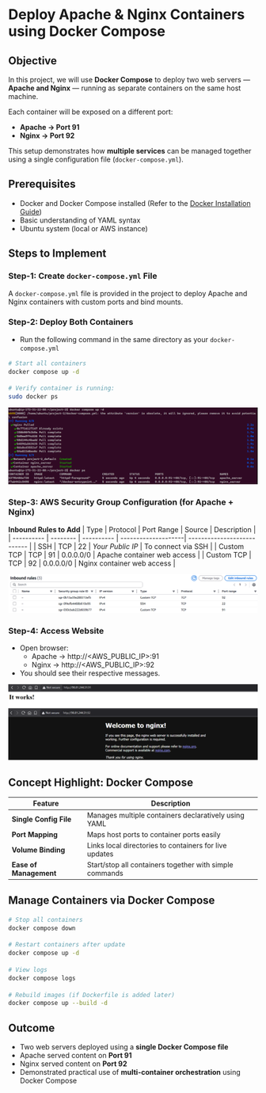 # Deploy Apache & Nginx Containers using Docker Compose

## Objective
In this project, we will use **Docker Compose** to deploy two web servers — **Apache and Nginx** — running as separate containers on the same host machine.

Each container will be exposed on a different port:
- **Apache → Port 91**
- **Nginx → Port 92**

This setup demonstrates how **multiple services** can be managed together using a single configuration file (`docker-compose.yml`).


## Prerequisites
- Docker and Docker Compose installed (Refer to the [Docker Installation Guide](/docker-installation/readme.md))
- Basic understanding of YAML syntax
- Ubuntu system (local or AWS instance)


## Steps to Implement

### Step-1: Create `docker-compose.yml` File
A `docker-compose.yml` file is provided in the project to deploy Apache and Nginx containers with custom ports and bind mounts.

### Step-2: Deploy Both Containers
- Run the following command in the same directory as your `docker-compose.yml`
```sh
# Start all containers
docker compose up -d

# Verify container is running:
sudo docker ps
```

![compose-up](/project-2/imgs/compose-file.png)


### Step-3: AWS Security Group Configuration (for Apache + Nginx)
**Inbound Rules to Add**
| Type       | Protocol | Port Range | Source              | Description                 |
| ---------- | -------- | ---------- | --------------------| --------------------------- |
| SSH        | TCP      | 22         | *Your Public IP*    | To connect via SSH          |
| Custom TCP | TCP      | 91         | 0.0.0.0/0           | Apache container web access |
| Custom TCP | TCP      | 92         | 0.0.0.0/0           | Nginx container web access  |

![sg-ports](/project-2/imgs/sg-ports.png)


### Step-4: Access Website
- Open browser:
  - Apache → http://<AWS_PUBLIC_IP>:91
  - Nginx → http://<AWS_PUBLIC_IP>:92
- You should see their respective messages.

![access-website](/project-2/imgs/access-website.png)


## Concept Highlight: Docker Compose
| Feature                | Description                                             |
| ---------------------- | ------------------------------------------------------- |
| **Single Config File** | Manages multiple containers declaratively using YAML    |
| **Port Mapping**       | Maps host ports to container ports easily               |
| **Volume Binding**     | Links local directories to containers for live updates  |
| **Ease of Management** | Start/stop all containers together with simple commands |


## Manage Containers via Docker Compose
```sh
# Stop all containers
docker compose down

# Restart containers after update
docker compose up -d

# View logs
docker compose logs

# Rebuild images (if Dockerfile is added later)
docker compose up --build -d
```


## Outcome
- Two web servers deployed using a **single Docker Compose file**
- Apache served content on **Port 91**
- Nginx served content on **Port 92**
- Demonstrated practical use of **multi-container orchestration** using Docker Compose
